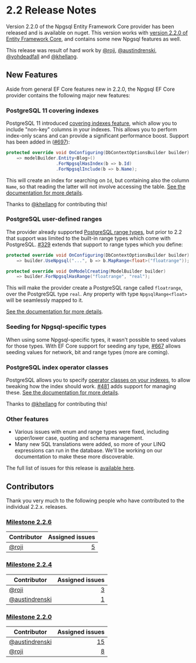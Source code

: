 # 2.2 Release Notes

Version 2.2.0 of the Npgsql Entity Framework Core provider has been released and is available on nuget. This version works with [version 2.2.0 of Entity Framework Core](https://docs.microsoft.com/ef/core/what-is-new/ef-core-2.2), and contains some new Npgsql features as well.

This release was result of hard work by [@roji](https://github.com/roji/), [@austindrenski](https://github.com/austindrenski), [@yohdeadfall](https://github.com/yohdeadfall) and [@khellang](https://github.com/khellang).

## New Features

Aside from general EF Core features new in 2.2.0, the Npgsql EF Core provider contains the following major new features:

### PostgreSQL 11 covering indexes

PostgreSQL 11 introduced [covering indexes feature](https://paquier.xyz/postgresql-2/postgres-11-covering-indexes), which allow you to include "non-key" columns in your indexes. This allows you to perform index-only scans and can provide a significant performance boost. Support has been added in ([#697](https://github.com/npgsql/Npgsql.EntityFrameworkCore.PostgreSQL/issues/697)):

```csharp
protected override void OnConfiguring(DbContextOptionsBuilder builder)
    => modelBuilder.Entity<Blog>()
                   .ForNpgsqlHasIndex(b => b.Id)
                   .ForNpgsqlInclude(b => b.Name);
```

This will create an index for searching on `Id`, but containing also the column `Name`, so that reading the latter will not involve accessing the table. [See the documentation for more details](../modeling/indexes.md).

Thanks to [@khellang](https://github.com/khellang) for contributing this!

### PostgreSQL user-defined ranges

The provider already supported [PostgreSQL range types](https://www.postgresql.org/docs/current/rangetypes.html), but prior to 2.2 that support was limited to the built-in range types which come with PostgreSQL. [#329](https://github.com/npgsql/Npgsql.EntityFrameworkCore.PostgreSQL/issues/329) extends that support to range types which you define:

```csharp
protected override void OnConfiguring(DbContextOptionsBuilder builder)
    => builder.UseNpgsql("...", b => b.MapRange<float>("floatrange"));

protected override void OnModelCreating(ModelBuilder builder)
    => builder.ForNpgsqlHasRange("floatrange", "real");
```

This will make the provider create a PostgreSQL range called `floatrange`, over the PostgreSQL type `real`. Any property with type `NpgsqlRange<float>` will be seamlessly mapped to it.

[See the documentation for more details](../mapping/range.md).

### Seeding for Npgsql-specific types

When using some Npgsql-specific types, it wasn't possible to seed values for those types. With EF Core support for seeding any type, [#667](https://github.com/npgsql/Npgsql.EntityFrameworkCore.PostgreSQL/issues/667) allows seeding values for network, bit and range types (more are coming).

### PostgreSQL index operator classes

PostgreSQL allows you to specify [operator classes on your indexes](https://www.postgresql.org/docs/current/indexes-opclass.html), to allow tweaking how the index should work. [#481](https://github.com/npgsql/Npgsql.EntityFrameworkCore.PostgreSQL/issues/481) adds support for managing these. [See the documentation for more details](../modeling/indexes.md).

Thanks to [@khellang](https://github.com/khellang) for contributing this!

### Other features

* Various issues with enum and range types were fixed, including upper/lower case, quoting and schema management.
* Many new SQL translations were added, so more of your LINQ expressions can run in the database. We'll be working on our documentation to make these more discoverable.

The full list of issues for this release is [available here](https://github.com/npgsql/Npgsql.EntityFrameworkCore.PostgreSQL/issues?q=milestone%3A2.2.0+is%3Aclosed&utf8=%E2%9C%93).

## Contributors

Thank you very much to the following people who have contributed to the individual 2.2.x. releases.

### [Milestone 2.2.6](https://github.com/npgsql/EFCore.PG/issues?q=is%3Aissue+milestone%3A2.2.6)

Contributor                                      | Assigned issues
------------------------------------------------ | ----------------:|
[@roji](https://github.com/roji)                 |[5](https://github.com/npgsql/EFCore.PG/issues?q=is%3Aissue+milestone%3A2.2.6+is%3Aclosed+assignee%3Aroji)

### [Milestone 2.2.4](https://github.com/npgsql/EFCore.PG/issues?q=is%3Aissue+milestone%3A2.2.4)

Contributor                                        | Assigned issues
-------------------------------------------------- | ----------------:|
[@roji](https://github.com/roji)                   | [3](https://github.com/npgsql/EFCore.PG/issues?q=is%3Aissue+milestone%3A2.2.4+is%3Aclosed+assignee%3Aroji)
[@austindrenski](https://github.com/austindrenski) | [1](https://github.com/npgsql/EFCore.PG/issues?q=is%3Aissue+milestone%3A2.2.4+is%3Aclosed+assignee%3Aaustindrenski)

### [Milestone 2.2.0](https://github.com/npgsql/EFCore.PG/issues?q=is%3Aissue+milestone%3A2.2.0)

Contributor                                        | Assigned issues
-------------------------------------------------- | ----------------:|
[@austindrenski](https://github.com/austindrenski) | [15](https://github.com/npgsql/EFCore.PG/issues?q=is%3Aissue+milestone%3A2.2.0+is%3Aclosed+assignee%3Aaustindrenski)
[@roji](https://github.com/roji)                   | [8](https://github.com/npgsql/EFCore.PG/issues?q=is%3Aissue+milestone%3A2.2.0+is%3Aclosed+assignee%3Aroji)
